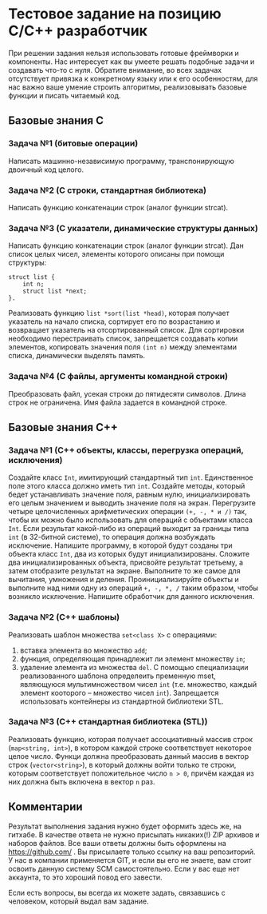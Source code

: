# Тестовое задание на позицию C/C++ разработчик
При решении задания нельзя использовать готовые фреймворки и компоненты. Нас интересует как вы умеете решать подобные задачи и создавать что-то с нуля. Обратите внимание, во всех задачах отсутствует привязка к конкретному языку или к его особенностям, для нас важно ваше умение строить алгоритмы, реализовывать базовые функции и писать читаемый код.

## Базовые знания С
### Задача №1 (битовые операции)
Написать машинно-независимую программу, транспонирующую двоичный код целого.

### Задача №2 (С строки, стандартная библиотека)
Написать функцию конкатенации строк (аналог функции strcat).

### Задача №3 (С указатели, динамические структуры данных)
Написать функцию конкатенации строк (аналог функции strcat).
Дан список целых чисел, элементы которого описаны при помощи структуры:
```с
struct list {
	int n;
	struct list *next;
}.
```
Реализовать функцию ```list *sort(list *head)```, которая получает указатель на начало списка, сортирует его по возрастанию и возвращает указатель на отсортированный список.
Для сортировки необходимо перестраивать список, запрещается создавать копии элементов, копировать значения поля ```(int n)``` между элементами списка, динамически выделять память.

### Задача №4 (С файлы, аргументы командной строки)
Преобразовать файл, усекая строки до пятидесяти символов. Длина строк не ограничена. Имя файла задается в командной строке.

## Базовые знания C++
### Задача №1 (С++ объекты, классы, перегрузка операций, исключения)
Создайте класс ```Int```, имитирующий стандартный тип ```int```. Единственное поле этого класса должно иметь тип ```int```. Создайте методы, который бедет устанавливать значение поля, равным нулю, инициализировать его целым значением и выводить значение поля на экран. Перегрузите четыре целочисленных арифметических операции ```(+, -, * и /)``` так, чтобы их можно было использовать для операций с объектами класса ```Int```. Если результат какой-либо из операций выходит за границы типа ```int``` (в 32-битной системе), то операция должна возбуждать исключение.
Напишите программу, в которой будут созданы три объекта класс ```Int```, два из которых будут инициализированы. Сложите два инициализированных объекта, присвойте результат третьему, а затем отобразите результат на экране. Выполните то же самое для вычитания, умножения и деления.
Проинициализируйте объекты и выполните над ними одну из операций ```+, -, *, /``` таким образом, чтобы возникло исключение. Напишите обработчик для данного исключения.

### Задача №2 (C++ шаблоны)
Реализовать шаблон множества ```set<class X>``` с операциями:
1.	вставка элемента во множество ```add```;
2.	функция, определяющая принадлежит ли элемент множеству ```in```;
3.	удаление элемента из множества ```del```.
С помощью специализации реализованного шаблона определеить пременную mset, являющуюся мультимножеством чисел ```int``` (т.е. множество, каждый элемент кооторого – множество чисел ```int```). Запрещается использовать контейнеры из стандартной библиотеки STL.

### Задача №3 (С++ стандартная библиотека (STL))
Реализовать функцию, которая получает ассоциативный массив строк (```map<string, int>```), в котором каждой строке соответствует некоторое целое число. Функци должна преобразовать данный массив в вектор строк (```vector<string>```), в который должны войти только те строки, которым соответствует положительное число ```n > 0```, причём каждая из них должна быть включена в вектор ```n``` раз.

## Комментарии
Результат выполнения задания нужно будет оформить здесь же, на гитхабе. В качестве ответа не нужно присылать никаких(!) ZIP архивов и наборов файлов. Все ваши ответы должны быть оформлены на https://github.com/ . Вы присылаете только ссылку на ваш репозиторий. У нас в компании применяется GIT, и если вы его не знаете, вам стоит освоить данную систему SCM самостоятельно. Если у вас еще нет аккаунта, то это хороший повод его завести.

Если есть вопросы, вы всегда их можете задать, связавшись с человеком, который выдал вам задание.
